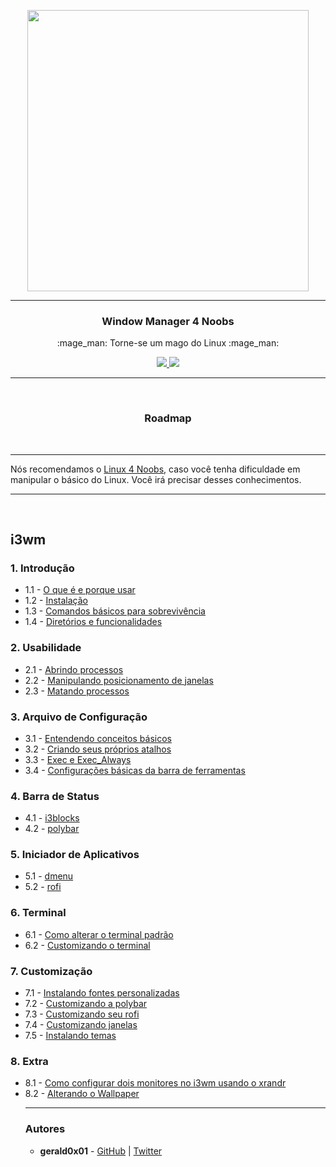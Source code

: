 <p align="center">
	<img src="https://user-images.githubusercontent.com/41551840/81976939-a5dacb00-95ff-11ea-814f-e47156215a93.png" height="450">
</p>


___

<p align="center">
	<h3 align="center">Window Manager 4 Noobs</h3>
	<p align="center">:mage_man: Torne-se um mago do Linux :mage_man:</p>
</p>

<p align="center">
	<a target="__blank" href="#">
	  <img src="https://img.shields.io/badge/status-in progress-red?&style=for-the-badge"/>
	  <img src="https://img.shields.io/badge/license-mit-blue?&style=for-the-badge"/>
	</a>
</p>

___

<br>

<h3 align="center">Roadmap</h3>

<br>

<hr>

<p>Nós recomendamos o <a href="https://github.com/lucashe4rt/linux4noobs">Linux 4 Noobs</a>, caso você tenha dificuldade em manipular o básico do Linux. Você irá precisar desses conhecimentos.</p>

<hr>

<br>

<h2>i3wm</h2>

<h3>1. Introdução</h3>
<ul>
  <li>1.1 - <a href="i3wm/01 - Introdução/1.1-O_que_e_e_porque_usar.md">O que é e porque usar</a></li>
  <li>1.2 - <a href="i3wm/01 - Introdução/1.2-Instalacao.md">Instalação</a></li>
  <li>1.3 - <a href="i3wm/01 - Introdução/1.3-Comandos_sobrevivencia.md">Comandos básicos para sobrevivência</a></li>
  <li>1.4 - <a href="i3wm/01 - Introdução/1.4-Diretorios_e_funcionalidades.md">Diretórios e funcionalidades</a></li>  
</ul>

<h3>2. Usabilidade</h3>
<ul>
  <li>2.1 - <a href="i3wm/02 - Usabilidade/2.1-Abrindo_processos.md">Abrindo processos</a></li>
  <li>2.2 - <a href="i3wm/02 - Usabilidade/2.2-Manipulando_janelas.md">Manipulando posicionamento de janelas</a></li>
  <li>2.3 - <a href="i3wm/02 - Usabilidade/2.3-Matando_processos.md">Matando processos</a></li>
</ul>

<h3>3. Arquivo de Configuração</h3>
<ul>
  <li>3.1 - <a href="i3wm/03 - Arquivo config/3.1-Entendendo_basicos.md">Entendendo conceitos básicos</a></li>
  <li>3.2 - <a href="i3wm/03 - Arquivo config/3.2-Criando_atalhos.md">Criando seus próprios atalhos</a></li>
  <li>3.3 - <a href="i3wm/03 - Arquivo config/3.3-exec_e_exec_always.md">Exec e Exec_Always</a></li>
  <li>3.4 - <a href="i3wm/03 - Arquivo config/3.4-Configuracoes_basicas.md">Configurações básicas da barra de ferramentas</a></li>
</ul>

<h3>4. Barra de Status</h3>
<ul>
  <li>4.1 - <a href="i3wm/04 - Barra de Status/4.1-i3blocks.md">i3blocks</a></li>
  <li>4.2 - <a href="i3wm/04 - Barra de Status/4.2-polybar.md">polybar</a></li>
</ul>

<h3>5. Iniciador de Aplicativos</h3>
<ul>
  <li>5.1 - <a href="i3wm/05 - Iniciador de Aplicativos/5.1-dmenu.md">dmenu</a></li>
  <li>5.2 - <a href="i3wm/05 - Iniciador de Aplicativos/5.2-rofi.md">rofi</a></li>
</ul>

<h3>6. Terminal</h3>
<ul>
  <li>6.1 - <a href="i3wm/06 - Terminal/6.1-Alterando_terminal.md">Como alterar o terminal padrão</a></li>
  <li>6.2 - <a href="i3wm/06 - Terminal/6.2-Customizando_terminal.md">Customizando o terminal</a></li>
</ul>

<h3>7. Customização</h3>
<ul>
  <li>7.1 - <a href="i3wm/07 - Customização/7.1-Instalando_fontes.md">Instalando fontes personalizadas</a></li>
  <li>7.2 - <a href="i3wm/07 - Customização/7.2-Customizando_polybar.md">Customizando a polybar</a></li>
  <li>7.3 - <a href="i3wm/07 - Customização/7.3-Customizando_rofi.md">Customizando seu rofi</a></li>
  <li>7.4 - <a href="i3wm/07 - Customização/7.4-Customizando_janelas.md">Customizando janelas</a></li>
  <li>7.5 - <a href="i3wm/07 - Customização/7.5-Instalando_temas.md">Instalando temas</a></li>
</ul>

<h3>8. Extra</h3>
<ul>
  <li>8.1 - <a href="i3wm/08 - Extra/8.1-xrandr.md">Como configurar dois monitores no i3wm usando o xrandr</a></li>
  <li>8.2 - <a href="i3wm/08 - Extra/8.2-Alterando_wallpapers.md">Alterando o Wallpaper</a></li>
<hr>

<h3>Autores</h3>

<ul>
<li><b>gerald0x01</b> - <a href="https://github.com/g3ra7din" target="__blank">GitHub</a> | <a href="https://twitter.com/g3ra7din" target="__blank">Twitter</a></li>
</ul>
